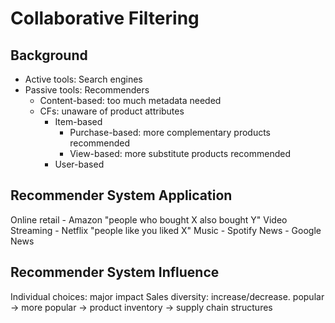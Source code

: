 # Collaborative Filtering
## Background
* Active tools: Search engines
* Passive tools: Recommenders
	* Content-based: too much metadata needed
	* CFs: unaware of product attributes
		* Item-based
			* Purchase-based: more complementary products recommended
			* View-based: more substitute products recommended
		* User-based 

## Recommender System Application
Online retail - Amazon "people who bought X also bought Y"
Video Streaming - Netflix "people like you liked X"
Music - Spotify
News - Google News

## Recommender System Influence
Individual choices: major impact
Sales diversity: increase/decrease. popular -> more popular
-> product inventory 
-> supply chain structures
